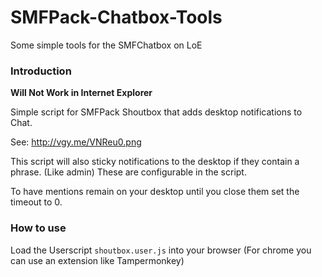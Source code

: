 # SMFPack-Chatbox-Tools
Some simple tools for the SMFChatbox on LoE

### Introduction

**Will Not Work in Internet Explorer**

Simple script for SMFPack Shoutbox that adds desktop notifications to Chat.

See: http://vgy.me/VNReu0.png

This script will also sticky notifications to the desktop if they contain a phrase. (Like admin) These are configurable in the script.

To have mentions remain on your desktop until you close them set the timeout to 0.

### How to use

Load the Userscript `shoutbox.user.js` into your browser (For chrome you can use an extension like Tampermonkey)
